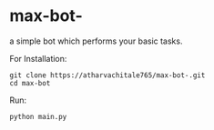 # max-bot-
a simple bot which performs your basic tasks.
 
For Installation:
```
git clone https://atharvachitale765/max-bot-.git
cd max-bot
```
Run:
```
python main.py
```